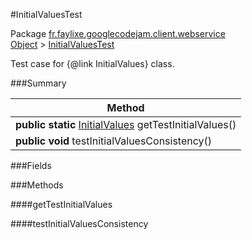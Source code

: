 #InitialValuesTest

Package [fr.faylixe.googlecodejam.client.webservice](https://github.com/Faylixe/googlecodejam-client/blob/master/fr/faylixe/googlecodejam/client/webservice)<br>
[Object]() > [InitialValuesTest]()

Test case for {@link InitialValues} class.

###Summary


| Method |
| --- |
| **public static** [InitialValues]() getTestInitialValues() |
| **public** **void** testInitialValuesConsistency() |

###Fields


###Methods

####getTestInitialValues


####testInitialValuesConsistency


